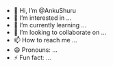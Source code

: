 - 👋 Hi, I’m @AnkuShuru
- 👀 I’m interested in ...
- 🌱 I’m currently learning ...
- 💞️ I’m looking to collaborate on ...
- 📫 How to reach me ...
- 😄 Pronouns: ...
- ⚡ Fun fact: ...

<!---
AnkuShuru/AnkuShuru is a ✨ special ✨ repository because its `README.md` (this file) appears on your GitHub profile.
You can click the Preview link to take a look at your changes.
--->
